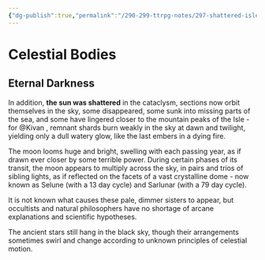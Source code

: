 ```yaml
---
{"dg-publish":true,"permalink":"/290-299-ttrpg-notes/297-shattered-isles/16-magic/si-celestial-bodies/"}
---
```



# Celestial Bodies

## Eternal Darkness

In addition, **the sun was shattered** in the cataclysm, sections now orbit themselves in the sky, some disappeared, some sunk into missing parts of the sea, and some have lingered closer to the mountain peaks of the Isle - for @Kivan , remnant shards burn weakly in the sky at dawn and twilight, yielding only a dull watery glow, like the last embers in a dying fire.

The moon looms huge and bright, swelling with each passing year, as if drawn ever closer by some terrible power. During certain phases of its transit, the moon appears to multiply across the sky, in pairs and trios of sibling lights, as if reflected on the facets of a vast crystalline dome - now known as Selune (with a 13 day cycle) and Sarlunar (with a 79 day cycle).

It is not known what causes these pale, dimmer sisters to appear, but occultists and natural philosophers have no shortage of arcane explanations and scientific hypotheses.

The ancient stars still hang in the black sky, though their arrangements sometimes swirl and change according to unknown principles of celestial motion.